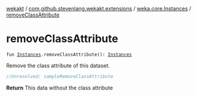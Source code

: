 [wekakt](../../index.md) / [com.github.stevenlang.wekakt.extensions](../index.md) / [weka.core.Instances](index.md) / [removeClassAttribute](./remove-class-attribute.md)

# removeClassAttribute

`fun `[`Instances`](http://weka.sourceforge.net/doc.stable/weka/core/Instances.html)`.removeClassAttribute(): `[`Instances`](http://weka.sourceforge.net/doc.stable/weka/core/Instances.html)

Remove the class attribute of this dataset.

``` kotlin
//Unresolved: sampleRemoveClassAttribute
```

**Return**
This data without the class attribute

